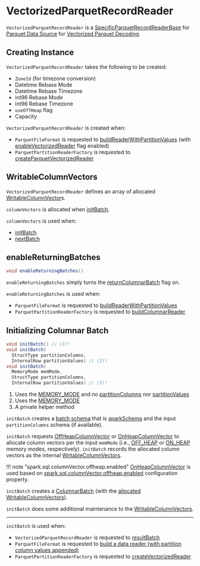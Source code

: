 # VectorizedParquetRecordReader

`VectorizedParquetRecordReader` is a [SpecificParquetRecordReaderBase](SpecificParquetRecordReaderBase.md) for [Parquet Data Source](index.md) for [Vectorized Parquet Decoding](../../vectorized-decoding/index.md).

## Creating Instance

`VectorizedParquetRecordReader` takes the following to be created:

* <span id="convertTz"> `ZoneId` (for timezone conversion)
* <span id="datetimeRebaseMode"> Datetime Rebase Mode
* <span id="datetimeRebaseTz"> Datetime Rebase Timezone
* <span id="int96RebaseMode"> int96 Rebase Mode
* <span id="int96RebaseTz"> int96 Rebase Timezone
* <span id="useOffHeap"> `useOffHeap` flag
* <span id="capacity"> Capacity

`VectorizedParquetRecordReader` is created when:

* `ParquetFileFormat` is requested to [buildReaderWithPartitionValues](ParquetFileFormat.md#buildReaderWithPartitionValues) (with [enableVectorizedReader](ParquetFileFormat.md#enableVectorizedReader) flag enabled)
* `ParquetPartitionReaderFactory` is requested to [createParquetVectorizedReader](ParquetPartitionReaderFactory.md#createParquetVectorizedReader)

## <span id="columnVectors"> WritableColumnVectors

`VectorizedParquetRecordReader` defines an array of allocated [WritableColumnVector](../../WritableColumnVector.md)s.

`columnVectors` is allocated when [initBatch](#initBatch).

`columnVectors` is used when:

* [initBatch](#initBatch)
* [nextBatch](#nextBatch)

## <span id="enableReturningBatches"> enableReturningBatches

```java
void enableReturningBatches()
```

`enableReturningBatches` simply turns the [returnColumnarBatch](#returnColumnarBatch) flag on.

`enableReturningBatches` is used when:

* `ParquetFileFormat` is requested to [buildReaderWithPartitionValues](ParquetFileFormat.md#buildReaderWithPartitionValues)
* `ParquetPartitionReaderFactory` is requested to [buildColumnarReader](ParquetPartitionReaderFactory.md#buildColumnarReader)

## <span id="initBatch"> Initializing Columnar Batch

```java
void initBatch() // (1)!
void initBatch(
  StructType partitionColumns,
  InternalRow partitionValues) // (2)!
void initBatch(
  MemoryMode memMode,
  StructType partitionColumns,
  InternalRow partitionValues) // (3)!
```

1. Uses the [MEMORY_MODE](#MEMORY_MODE) and no [partitionColumns](#partitionColumns) nor [partitionValues](#partitionValues)
2. Uses the [MEMORY_MODE](#MEMORY_MODE)
3. A private helper method

`initBatch` creates a [batch schema](../../types/index.md) that is [sparkSchema](SpecificParquetRecordReaderBase.md#sparkSchema) and the input `partitionColumns` schema (if available).

`initBatch` requests [OffHeapColumnVector](../../OffHeapColumnVector.md#allocateColumns) or [OnHeapColumnVector](../../OnHeapColumnVector.md#allocateColumns) to allocate column vectors per the input `memMode` (i.e., [OFF_HEAP](#OFF_HEAP) or [ON_HEAP](#ON_HEAP) memory modes, respectively). `initBatch` records the allocated column vectors as the internal [WritableColumnVectors](#columnVectors).

!!! note "spark.sql.columnVector.offheap.enabled"
    [OnHeapColumnVector](../../OnHeapColumnVector.md) is used based on [spark.sql.columnVector.offheap.enabled](../../configuration-properties.md#spark.sql.columnVector.offheap.enabled) configuration property.

`initBatch` creates a [ColumnarBatch](#columnarBatch) (with the [allocated WritableColumnVectors](#columnVectors)).

`initBatch` does some additional maintenance to the [WritableColumnVectors](#columnVectors).

---

`initBatch` is used when:

* `VectorizedParquetRecordReader` is requested to [resultBatch](#resultBatch)
* `ParquetFileFormat` is requested to [build a data reader (with partition column values appended)](ParquetFileFormat.md#buildReaderWithPartitionValues)
* `ParquetPartitionReaderFactory` is requested to [createVectorizedReader](ParquetPartitionReaderFactory.md#createVectorizedReader)

<!---
## Review Me

`VectorizedParquetRecordReader` uses <<OFF_HEAP, OFF_HEAP>> memory mode when [spark.sql.columnVector.offheap.enabled](../../configuration-properties.md#spark.sql.columnVector.offheap.enabled) internal configuration property is enabled (`true`).

[[internal-registries]]
.VectorizedParquetRecordReader's Internal Properties (e.g. Registries, Counters and Flags)
[cols="1m,3",options="header",width="100%"]
|===
| Name
| Description

| batchIdx
| [[batchIdx]] Current batch index that is the index of an `InternalRow` in the <<columnarBatch, ColumnarBatch>>. Used when `VectorizedParquetRecordReader` is requested to <<getCurrentValue, getCurrentValue>> with the <<returnColumnarBatch, returnColumnarBatch>> flag disabled

Starts at `0`

Increments every <<nextKeyValue, nextKeyValue>>

Reset to `0` when <<nextBatch, reading next rows into a columnar batch>>

| columnarBatch
| [[columnarBatch]] [ColumnarBatch](../../vectorized-query-execution/ColumnarBatch.md)

| columnReaders
| [[columnReaders]] [VectorizedColumnReader](VectorizedColumnReader.md)s (one reader per column) to <<nextBatch, read rows as batches>>

Intialized when <<checkEndOfRowGroup, checkEndOfRowGroup>> (when requested to <<nextBatch, read next rows into a columnar batch>>)

| MEMORY_MODE
a| [[MEMORY_MODE]] Memory mode of the <<columnarBatch, ColumnarBatch>>

* [[OFF_HEAP]] `OFF_HEAP` (when <<useOffHeap, useOffHeap>> is on as based on [spark.sql.columnVector.offheap.enabled](../../configuration-properties.md#spark.sql.columnVector.offheap.enabled) configuration property)
* [[ON_HEAP]] `ON_HEAP`

Used exclusively when `VectorizedParquetRecordReader` is requested to <<initBatch, initBatch>>.

| missingColumns
| [[missingColumns]] Bitmap of columns (per index) that are missing (or simply the ones that the reader should not read)

| returnColumnarBatch
| [[returnColumnarBatch]] Optimization flag to control whether `VectorizedParquetRecordReader` offers rows as the <<columnarBatch, ColumnarBatch>> or one row at a time only

Default: `false`

Enabled (`true`) when `VectorizedParquetRecordReader` is requested to <<enableReturningBatches, enable returning batches>>

Used in <<nextKeyValue, nextKeyValue>> (to <<nextBatch, read next rows into a columnar batch>>) and <<getCurrentValue, getCurrentValue>> (to return the internal <<columnarBatch, ColumnarBatch>> not a single `InternalRow`)

| rowsReturned
| [[rowsReturned]] Number of rows read already

| totalRowCount
| [[totalRowCount]] Total number of rows to be read

|===

## <span id="nextKeyValue"> nextKeyValue

```java
boolean nextKeyValue()
```

NOTE: `nextKeyValue` is part of Hadoop's https://hadoop.apache.org/docs/r2.7.4/api/org/apache/hadoop/mapred/RecordReader.html[RecordReader] to read (key, value) pairs from a Hadoop https://hadoop.apache.org/docs/r2.7.4/api/org/apache/hadoop/mapred/InputSplit.html[InputSplit] to present a record-oriented view.

`nextKeyValue`...FIXME

`nextKeyValue` is used when:

* `NewHadoopRDD` is requested to compute a partition (`compute`)

* `RecordReaderIterator` is requested to [check whether or not there are more internal rows](../RecordReaderIterator.md#hasNext)

## <span id="resultBatch"> resultBatch

```java
ColumnarBatch resultBatch()
```

`resultBatch` gives <<columnarBatch, columnarBatch>> if available or does <<initBatch, initBatch>>.

NOTE: `resultBatch` is used exclusively when `VectorizedParquetRecordReader` is requested to <<nextKeyValue, nextKeyValue>>.

## <span id="nextBatch"> Reading Next Rows Into Columnar Batch

```java
boolean nextBatch()
```

`nextBatch` reads at least <<capacity, capacity>> rows and returns `true` when there are rows available. Otherwise, `nextBatch` returns `false` (to "announce" there are no rows available).

Internally, `nextBatch` firstly requests every [WritableColumnVector](../../WritableColumnVector.md) (in the <<columnVectors, columnVectors>> internal registry) to [reset itself](../../WritableColumnVector.md#reset).

`nextBatch` requests the <<columnarBatch, ColumnarBatch>> to [specify the number of rows (in batch)](../../vectorized-query-execution/ColumnarBatch.md#setNumRows) as `0` (effectively resetting the batch and making it available for reuse).

When the <<rowsReturned, rowsReturned>> is greater than the <<totalRowCount, totalRowCount>>, `nextBatch` finishes with (_returns_) `false` (to "announce" there are no rows available).

`nextBatch` <<checkEndOfRowGroup, checkEndOfRowGroup>>.

`nextBatch` calculates the number of rows left to be returned as a minimum of the <<capacity, capacity>> and the <<totalCountLoadedSoFar, totalCountLoadedSoFar>> reduced by the <<rowsReturned, rowsReturned>>.

`nextBatch` requests every <<columnReaders, VectorizedColumnReader>> to [readBatch](VectorizedColumnReader.md#readBatch) (with the number of rows left to be returned and associated <<columnVectors, WritableColumnVector>>).

NOTE: <<columnReaders, VectorizedColumnReaders>> use their own <<columnVectors, WritableColumnVectors>> for storing values read. The numbers of <<columnReaders, VectorizedColumnReaders>> and <<columnVectors, WritableColumnVector>> are equal.

NOTE: The number of rows in the internal <<columnarBatch, ColumnarBatch>> matches the number of rows that <<columnReaders, VectorizedColumnReaders>> decoded and stored in corresponding <<columnVectors, WritableColumnVectors>>.

In the end, `nextBatch` registers the progress as follows:

* The number of rows read is added to the <<rowsReturned, rowsReturned>> counter

* Requests the internal <<columnarBatch, ColumnarBatch>> to [set the number of rows (in batch)](../../vectorized-query-execution/ColumnarBatch.md#setNumRows) to be the number of rows read

* The <<numBatched, numBatched>> registry is exactly the number of rows read

* The <<batchIdx, batchIdx>> registry becomes `0`

`nextBatch` finishes with (_returns_) `true` (to "announce" there are rows available).

NOTE: `nextBatch` is used exclusively when `VectorizedParquetRecordReader` is requested to <<nextKeyValue, nextKeyValue>>.

## <span id="getCurrentValue"> Getting Current Value (as Columnar Batch or Single InternalRow)

```java
Object getCurrentValue()
```

NOTE: `getCurrentValue` is part of the Hadoop https://hadoop.apache.org/docs/r2.7.5/api/org/apache/hadoop/mapreduce/RecordReader.html[RecordReader] Contract to break the data into key/value pairs for input to a Hadoop `Mapper`.

`getCurrentValue` returns the entire <<columnarBatch, ColumnarBatch>> with the <<returnColumnarBatch, returnColumnarBatch>> flag enabled (`true`) or requests it for a [single row](../../vectorized-query-execution/ColumnarBatch.md#getRow) instead.

`getCurrentValue` is used when:

* `NewHadoopRDD` is requested to compute a partition (`compute`)

* `RecordReaderIterator` is requested for the [next internal row](../RecordReaderIterator.md#next)
-->
